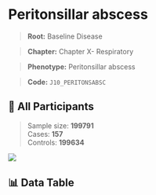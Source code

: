 # Peritonsillar abscess

> **Root:** Baseline Disease  

> **Chapter:** Chapter X- Respiratory  

> **Phenotype:** Peritonsillar abscess  

> **Code:** `J10_PERITONSABSC`

## 🧪 All Participants  
> Sample size: **199791**  
> Cases: **157**  
> Controls: **199634**
<img src="/Sensitive/Figures/ALL/Baseline/J10_PERITONSABSC.png"/>

## 📊 Data Table
<CsvTableMRF src="/Sensitive/Data/ALL/Baseline/LG_J10_PERITONSABSC.csv"/>

